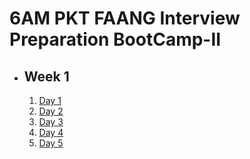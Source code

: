 # 6AM PKT FAANG Interview Preparation BootCamp-II

- ## Week 1

   1. [Day 1](https://www.facebook.com/iCodeguru/videos/1681956685700803)
   2. [Day 2](https://www.facebook.com/iCodeguru/videos/1255572175558425)
   3. [Day 3](https://www.facebook.com/iCodeguru/videos/609381001770794)
   4. [Day 4](https://www.facebook.com/iCodeguru/videos/564694429792021)
   5. [Day 5](https://www.facebook.com/iCodeguru/videos/907101544824342)

<!-- - ## Week 

   1. [Day 1]()
   2. [Day 2]()
   3. [Day 3]()
   4. [Day 4]()
   5. [Day 5]() -->

<!-- - ## Week 

   1. [Day 1]()
   2. [Day 2]()
   3. [Day 3]()
   4. [Day 4]()
   5. [Day 5]() -->